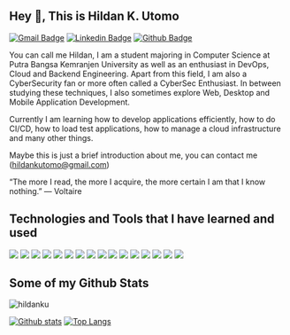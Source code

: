 ## Hey 👋, This is Hildan K. Utomo
[![Gmail Badge](https://img.shields.io/badge/-hildankutomo@gmail.com-c14438?style=flat&logo=Gmail&logoColor=white&link=mailto:hildankutomo@gmail.com)](mailto:hildankutomo@gmail.com) 
[![Linkedin Badge](https://img.shields.io/badge/-hildankustoutomo-0072b1?style=flat&logo=Linkedin&logoColor=white&link=https://www.linkedin.com/in/hildankustoutomo/)](https://www.linkedin.com/in/hildankustoutomo/) [![Github Badge](https://img.shields.io/badge/-hildanku-grey?style=flat&logo=github&logoColor=white&link=https://github.com/hildanku/)](https://www.github.com/hildanku/) <p align='left'>You can call me Hildan, I am a student majoring in Computer Science at Putra Bangsa Kemranjen University as well as an enthusiast in DevOps, Cloud and Backend Engineering. Apart from this field, I am also a CyberSecurity fan or more often called a CyberSec Enthusiast. In between studying these techniques, I also sometimes explore Web, Desktop and Mobile Application Development.

Currently I am learning how to develop applications efficiently, how to do CI/CD, how to load test applications, how to manage a cloud infrastructure and many other things.

Maybe this is just a brief introduction about me, you can contact me (hildankutomo@gmail.com)

“The more I read, the more I acquire, the more certain I am that I know nothing.”
― Voltaire</p>

## Technologies and Tools that I have learned and used
[![](https://img.shields.io/badge/OS-Linux-informational?style=flat&logo=linux&logoColor=white&color=2bbc8a)](https://www.linux.org/)
[![](https://img.shields.io/badge/Tools-Git-informational?style=flat&logo=git&logoColor=white&color=2bbc8a)](https://git-scm.com/)
[![](https://img.shields.io/badge/Tools-Visual%20Studio%20Code-informational?style=flat&logo=visual-studio-code&logoColor=white&color=2bbc8a)](https://code.visualstudio.com/)
[![](https://img.shields.io/badge/Tools-Postman-informational?style=flat&logo=postman&logoColor=white&color=2bbc8a)](https://www.postman.com/)
[![](https://img.shields.io/badge/Tools-Kubernetes-informational?style=flat&logo=kubernetes&logoColor=white&color=2bbc8a)](https://kubernetes.io/)
[![](https://img.shields.io/badge/Tools-Docker-informational?style=flat&logo=docker&logoColor=white&color=2bbc8a)](https://www.docker.com/)
[![](https://img.shields.io/badge/Language-PHP-informational?style=flat&logo=php&logoColor=white&color=2bbc8a)](https://www.php.net/)
[![](https://img.shields.io/badge/Framework-CodeIgniter-informational?style=flat&logo=codeigniter&logoColor=white&color=2bbc8a)](https://codeigniter.com/)
[![](https://img.shields.io/badge/Framework-Laravel-informational?style=flat&logo=laravel&logoColor=white&color=2bbc8a)](https://laravel.com/)
[![](https://img.shields.io/badge/Framework-Flutter-informational?style=flat&logo=flutter&logoColor=white&color=2bbc8a)](https://flutter.dev/)
[![](https://img.shields.io/badge/Language-Bash-informational?style=flat&logo=gnu-bash&logoColor=white&color=2bbc8a)](https://www.gnu.org/software/bash/)
[![](https://img.shields.io/badge/Database-MySQL-informational?style=flat&logo=mysql&logoColor=white&color=2bbc8a)](https://www.mysql.com/)
[![](https://img.shields.io/badge/Database-MariaDB-informational?style=flat&logo=mariadb&logoColor=white&color=2bbc8a)](https://mariadb.org/)
[![](https://img.shields.io/badge/Database-Firestore-informational?style=flat&logo=firebase&logoColor=white&color=2bbc8a)](https://firebase.google.com/docs/firestore)
[![](https://img.shields.io/badge/Database-MongoDB-informational?style=flat&logo=mongodb&logoColor=white&color=2bbc8a)](https://www.mongodb.com/)
[![](https://img.shields.io/badge/Cloud-Google%20Cloud%20Platform-informational?style=flat&logo=google-cloud&logoColor=white&color=2bbc8a)](https://cloud.google.com/)


## Some of my Github Stats
<p align=left> <img src=https://komarev.com/ghpvc/?username=hildanku alt=hildanku /> </p>

[![Github stats](https://github-readme-stats.vercel.app/api?username=hildanku&show_icons=true&include_all_commits=true)](https://github.com/hildanku/github-readme-stats)
[![Top Langs](https://github-readme-stats.vercel.app/api/top-langs/?username=hildanku&layout=compact)](https://github.com/hildanku/github-readme-stats)
